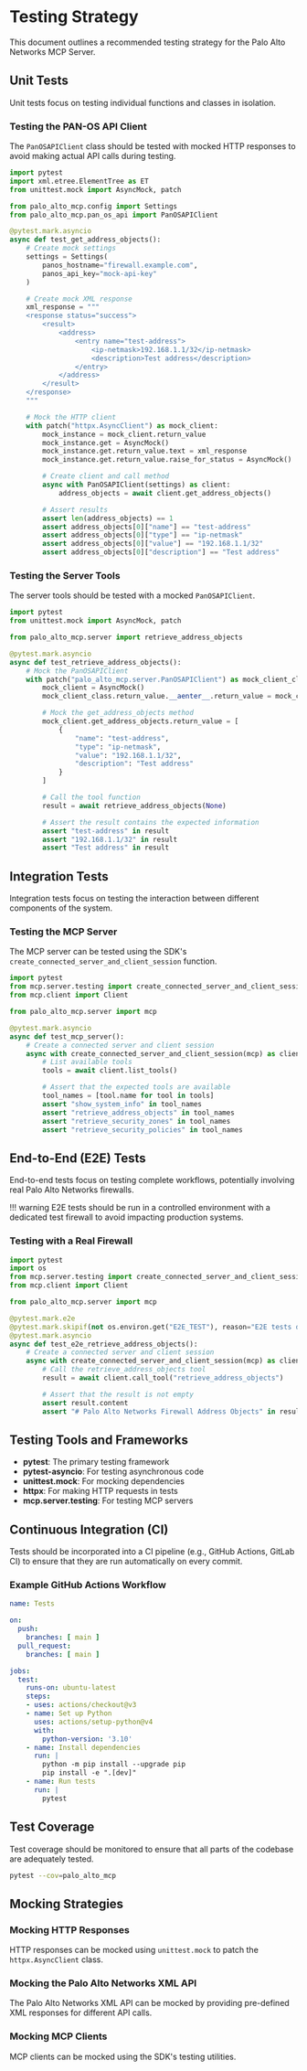 # Testing Strategy

This document outlines a recommended testing strategy for the Palo Alto Networks MCP Server.

## Unit Tests

Unit tests focus on testing individual functions and classes in isolation.

### Testing the PAN-OS API Client

The `PanOSAPIClient` class should be tested with mocked HTTP responses to avoid making actual API calls during testing.

```python
import pytest
import xml.etree.ElementTree as ET
from unittest.mock import AsyncMock, patch

from palo_alto_mcp.config import Settings
from palo_alto_mcp.pan_os_api import PanOSAPIClient

@pytest.mark.asyncio
async def test_get_address_objects():
    # Create mock settings
    settings = Settings(
        panos_hostname="firewall.example.com",
        panos_api_key="mock-api-key"
    )

    # Create mock XML response
    xml_response = """
    <response status="success">
        <result>
            <address>
                <entry name="test-address">
                    <ip-netmask>192.168.1.1/32</ip-netmask>
                    <description>Test address</description>
                </entry>
            </address>
        </result>
    </response>
    """

    # Mock the HTTP client
    with patch("httpx.AsyncClient") as mock_client:
        mock_instance = mock_client.return_value
        mock_instance.get = AsyncMock()
        mock_instance.get.return_value.text = xml_response
        mock_instance.get.return_value.raise_for_status = AsyncMock()

        # Create client and call method
        async with PanOSAPIClient(settings) as client:
            address_objects = await client.get_address_objects()

        # Assert results
        assert len(address_objects) == 1
        assert address_objects[0]["name"] == "test-address"
        assert address_objects[0]["type"] == "ip-netmask"
        assert address_objects[0]["value"] == "192.168.1.1/32"
        assert address_objects[0]["description"] == "Test address"
```

### Testing the Server Tools

The server tools should be tested with a mocked `PanOSAPIClient`.

```python
import pytest
from unittest.mock import AsyncMock, patch

from palo_alto_mcp.server import retrieve_address_objects

@pytest.mark.asyncio
async def test_retrieve_address_objects():
    # Mock the PanOSAPIClient
    with patch("palo_alto_mcp.server.PanOSAPIClient") as mock_client_class:
        mock_client = AsyncMock()
        mock_client_class.return_value.__aenter__.return_value = mock_client

        # Mock the get_address_objects method
        mock_client.get_address_objects.return_value = [
            {
                "name": "test-address",
                "type": "ip-netmask",
                "value": "192.168.1.1/32",
                "description": "Test address"
            }
        ]

        # Call the tool function
        result = await retrieve_address_objects(None)

        # Assert the result contains the expected information
        assert "test-address" in result
        assert "192.168.1.1/32" in result
        assert "Test address" in result
```

## Integration Tests

Integration tests focus on testing the interaction between different components of the system.

### Testing the MCP Server

The MCP server can be tested using the SDK's `create_connected_server_and_client_session` function.

```python
import pytest
from mcp.server.testing import create_connected_server_and_client_session
from mcp.client import Client

from palo_alto_mcp.server import mcp

@pytest.mark.asyncio
async def test_mcp_server():
    # Create a connected server and client session
    async with create_connected_server_and_client_session(mcp) as client:
        # List available tools
        tools = await client.list_tools()

        # Assert that the expected tools are available
        tool_names = [tool.name for tool in tools]
        assert "show_system_info" in tool_names
        assert "retrieve_address_objects" in tool_names
        assert "retrieve_security_zones" in tool_names
        assert "retrieve_security_policies" in tool_names
```

## End-to-End (E2E) Tests

End-to-end tests focus on testing complete workflows, potentially involving real Palo Alto Networks firewalls.

!!! warning
    E2E tests should be run in a controlled environment with a dedicated test firewall to avoid impacting production systems.

### Testing with a Real Firewall

```python
import pytest
import os
from mcp.server.testing import create_connected_server_and_client_session
from mcp.client import Client

from palo_alto_mcp.server import mcp

@pytest.mark.e2e
@pytest.mark.skipif(not os.environ.get("E2E_TEST"), reason="E2E tests disabled")
@pytest.mark.asyncio
async def test_e2e_retrieve_address_objects():
    # Create a connected server and client session
    async with create_connected_server_and_client_session(mcp) as client:
        # Call the retrieve_address_objects tool
        result = await client.call_tool("retrieve_address_objects")

        # Assert that the result is not empty
        assert result.content
        assert "# Palo Alto Networks Firewall Address Objects" in result.content
```

## Testing Tools and Frameworks

- **pytest**: The primary testing framework
- **pytest-asyncio**: For testing asynchronous code
- **unittest.mock**: For mocking dependencies
- **httpx**: For making HTTP requests in tests
- **mcp.server.testing**: For testing MCP servers

## Continuous Integration (CI)

Tests should be incorporated into a CI pipeline (e.g., GitHub Actions, GitLab CI) to ensure that they are run automatically on every commit.

### Example GitHub Actions Workflow

```yaml
name: Tests

on:
  push:
    branches: [ main ]
  pull_request:
    branches: [ main ]

jobs:
  test:
    runs-on: ubuntu-latest
    steps:
    - uses: actions/checkout@v3
    - name: Set up Python
      uses: actions/setup-python@v4
      with:
        python-version: '3.10'
    - name: Install dependencies
      run: |
        python -m pip install --upgrade pip
        pip install -e ".[dev]"
    - name: Run tests
      run: |
        pytest
```

## Test Coverage

Test coverage should be monitored to ensure that all parts of the codebase are adequately tested.

```bash
pytest --cov=palo_alto_mcp
```

## Mocking Strategies

### Mocking HTTP Responses

HTTP responses can be mocked using `unittest.mock` to patch the `httpx.AsyncClient` class.

### Mocking the Palo Alto Networks XML API

The Palo Alto Networks XML API can be mocked by providing pre-defined XML responses for different API calls.

### Mocking MCP Clients

MCP clients can be mocked using the SDK's testing utilities.
